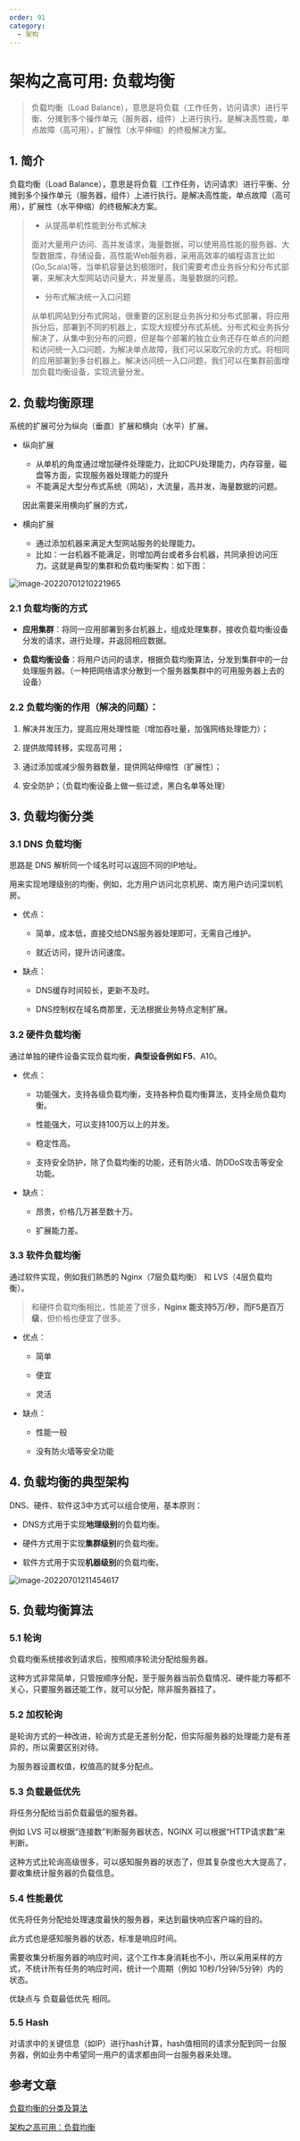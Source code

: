 ```yaml
---
order: 91
category:
  - 架构
---
```


# 架构之高可用: 负载均衡

>负载均衡（Load Balance），意思是将负载（工作任务，访问请求）进行平衡、分摊到多个操作单元（服务器，组件）上进行执行。是解决高性能，单点故障（高可用），扩展性（水平伸缩）的终极解决方案。

## 1. 简介

负载均衡（Load Balance），意思是将负载（工作任务，访问请求）进行平衡、分摊到多个操作单元（服务器，组件）上进行执行。是解决高性能，单点故障（高可用），扩展性（水平伸缩）的终极解决方案。

>- 从提高单机性能到分布式解决
>
>面对大量用户访问、高并发请求，海量数据，可以使用高性能的服务器、大型数据库，存储设备，高性能Web服务器，采用高效率的编程语言比如(Go,Scala)等，当单机容量达到极限时，我们需要考虑业务拆分和分布式部署，来解决大型网站访问量大，并发量高，海量数据的问题。
>
>- 分布式解决统一入口问题
>
>从单机网站到分布式网站，很重要的区别是业务拆分和分布式部署，将应用拆分后，部署到不同的机器上，实现大规模分布式系统。分布式和业务拆分解决了，从集中到分布的问题，但是每个部署的独立业务还存在单点的问题和访问统一入口问题，为解决单点故障，我们可以采取冗余的方式。将相同的应用部署到多台机器上。解决访问统一入口问题，我们可以在集群前面增加负载均衡设备，实现流量分发。

## 2. 负载均衡原理

系统的扩展可分为纵向（垂直）扩展和横向（水平）扩展。

- 纵向扩展

  - 从单机的角度通过增加硬件处理能力，比如CPU处理能力，内存容量，磁盘等方面，实现服务器处理能力的提升
  - 不能满足大型分布式系统（网站），大流量，高并发，海量数据的问题。

  因此需要采用横向扩展的方式，

- 横向扩展
  - 通过添加机器来满足大型网站服务的处理能力。
  - 比如：一台机器不能满足，则增加两台或者多台机器，共同承担访问压力。这就是典型的集群和负载均衡架构：如下图：

<img src="https://zszblog.oss-cn-beijing.aliyuncs.com/zszblog/image-20220701210221965.png" alt="image-20220701210221965"  />

### 2.1 **负载均衡的方式**

- **应用集群**：将同一应用部署到多台机器上，组成处理集群，接收负载均衡设备分发的请求，进行处理，并返回相应数据。

- **负载均衡设备**：将用户访问的请求，根据负载均衡算法，分发到集群中的一台处理服务器。（一种把网络请求分散到一个服务器集群中的可用服务器上去的设备）

### 2.2 **负载均衡的作用**（解决的问题）：

1. 解决并发压力，提高应用处理性能（增加吞吐量，加强网络处理能力）；

2. 提供故障转移，实现高可用；

3. 通过添加或减少服务器数量，提供网站伸缩性（扩展性）；

4. 安全防护；（负载均衡设备上做一些过滤，黑白名单等处理）

## 3. 负载均衡分类

### 3.1 DNS 负载均衡

思路是 DNS 解析同一个域名时可以返回不同的IP地址。

用来实现地理级别的均衡，例如，北方用户访问北京机房、南方用户访问深圳机房。

- 优点：

  - 简单，成本低，直接交给DNS服务器处理即可，无需自己维护。

  - 就近访问，提升访问速度。

- 缺点：

  - DNS缓存时间较长，更新不及时。

  - DNS控制权在域名商那里，无法根据业务特点定制扩展。

### 3.2 硬件负载均衡

通过单独的硬件设备实现负载均衡，**典型设备例如 F5**、A10。

- 优点：

  - 功能强大，支持各级负载均衡，支持各种负载均衡算法，支持全局负载均衡。

  - 性能强大，可以支持100万以上的并发。

  - 稳定性高。

  - 支持安全防护，除了负载均衡的功能，还有防火墙、防DDoS攻击等安全功能。

- 缺点：

  - 昂贵，价格几万甚至数十万。

  - 扩展能力差。

### 3.3 软件负载均衡

通过软件实现，例如我们熟悉的 Nginx（7层负载均衡） 和 LVS（4层负载均衡）。

> 和硬件负载均衡相比，性能差了很多，**Nginx 能支持5万/秒，而F5是百万级**，但价格也便宜了很多。

- 优点：

  - 简单

  - 便宜

  - 灵活

- 缺点：

  - 性能一般

  - 没有防火墙等安全功能

## 4. 负载均衡的典型架构

DNS、硬件、软件这3中方式可以组合使用，基本原则：

- DNS方式用于实现**地理级别**的负载均衡。

- 硬件方式用于实现**集群级别**的负载均衡。

- 软件方式用于实现**机器级别**的负载均衡。

<img src="https://zszblog.oss-cn-beijing.aliyuncs.com/zszblog/image-20220701211454617.png" alt="image-20220701211454617"  />

## 5. 负载均衡算法

### 5.1 轮询

负载均衡系统接收到请求后，按照顺序轮流分配给服务器。

这种方式非常简单，只管按顺序分配，至于服务器当前负载情况、硬件能力等都不关心，只要服务器还能工作，就可以分配，除非服务器挂了。

### 5.2 加权轮询

是轮询方式的一种改进，轮询方式是无差别分配，但实际服务器的处理能力是有差异的，所以需要区别对待。

为服务器设置权值，权值高的就多分配点。

### 5.3 负载最低优先

将任务分配给当前负载最低的服务器。

例如 LVS 可以根据“连接数”判断服务器状态，NGINX 可以根据“HTTP请求数”来判断。

这种方式比轮询高级很多，可以感知服务器的状态了，但其复杂度也大大提高了，要收集统计服务器的负载信息。

### 5.4 性能最优

优先将任务分配给处理速度最快的服务器，来达到最快响应客户端的目的。

此方式也是感知服务器的状态，标准是响应时间。

需要收集分析服务器的响应时间，这个工作本身消耗也不小，所以采用采样的方式，不统计所有任务的响应时间，统计一个周期（例如 10秒/1分钟/5分钟）内的状态。

优缺点与 负载最低优先 相同。

### 5.5 Hash

对请求中的关键信息（如IP）进行hash计算，hash值相同的请求分配到同一台服务器，例如业务中希望同一用户的请求都由同一台服务器来处理。

## 参考文章

[负载均衡的分类及算法](https://blog.51cto.com/u_15127579/2722198)

[架构之高可用：负载均衡](https://pdai.tech/md/arch/arch-y-loadbalance.html)